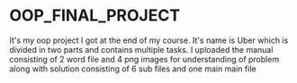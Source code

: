 # OOP_FINAL_PROJECT
It's my oop project I got at the end of my course. It's name is Uber which is divided in two parts and contains multiple tasks. 
I uploaded the manual consisting of 2 word file and 4 png images for understanding of problem along with solution consisting
of 6 sub files and one main main file 

